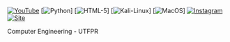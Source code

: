 [![YouTube](https://img.shields.io/badge/YouTube-FF0000?style=for-the-badge&logo=youtube&logoColor=white)](https://www.youtube.com/c/Nicoau)
[![Python](https://img.shields.io/badge/Python-14354C?style=for-the-badge&logo=python&logoColor=white)]
[![HTML-5](https://img.shields.io/badge/HTML-239120?style=for-the-badge&logo=html5&logoColor=white)]
[![Kali-Linux](https://img.shields.io/badge/Kali_Linux-557C94?style=for-the-badge&logo=kali-linux&logoColor=white)]
[![MacOS](https://img.shields.io/badge/mac%20os-000000?style=for-the-badge&logo=apple&logoColor=white)]
[![Instagram](https://img.shields.io/badge/Instagram-E4405F?style=for-the-badge&logo=instagram&logoColor=white)](https://www.instagram.com/nic.auersvalt/)
[![Site](https://img.shields.io/website-up-down-green-red/http/monip.org.svg)](https://nicolasauersvalt.herokuapp.com)


Computer Engineering - UTFPR
